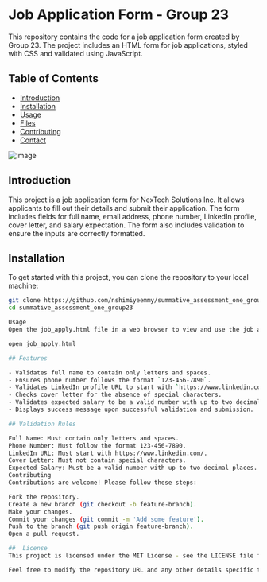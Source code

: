 # Job Application Form - Group 23

This repository contains the code for a job application form created by Group 23. The project includes an HTML form for job applications, styled with CSS and validated using JavaScript.

## Table of Contents

- [Introduction](#introduction)
- [Installation](#installation)
- [Usage](#usage)
- [Files](#files)
- [Contributing](#contributing)
- [Contact](#contact)

![image](https://github.com/nshimiyeemmy/summative_assessment_one_group23/assets/52126336/31476fb6-110f-4cc0-913e-dd7a5156aca8)


## Introduction

This project is a job application form for NexTech Solutions Inc. It allows applicants to fill out their details and submit their application. The form includes fields for full name, email address, phone number, LinkedIn profile, cover letter, and salary expectation. The form also includes validation to ensure the inputs are correctly formatted.

## Installation

To get started with this project, you can clone the repository to your local machine:

```sh
git clone https://github.com/nshimiyeemmy/summative_assessment_one_group23.git
cd summative_assessment_one_group23

Usage
Open the job_apply.html file in a web browser to view and use the job application form.

open job_apply.html

## Features

- Validates full name to contain only letters and spaces.
- Ensures phone number follows the format `123-456-7890`.
- Validates LinkedIn profile URL to start with `https://www.linkedin.com/`.
- Checks cover letter for the absence of special characters.
- Validates expected salary to be a valid number with up to two decimal places.
- Displays success message upon successful validation and submission.

## Validation Rules

Full Name: Must contain only letters and spaces.
Phone Number: Must follow the format 123-456-7890.
LinkedIn URL: Must start with https://www.linkedin.com/.
Cover Letter: Must not contain special characters.
Expected Salary: Must be a valid number with up to two decimal places.
Contributing
Contributions are welcome! Please follow these steps:

Fork the repository.
Create a new branch (git checkout -b feature-branch).
Make your changes.
Commit your changes (git commit -m 'Add some feature').
Push to the branch (git push origin feature-branch).
Open a pull request.

##  License
This project is licensed under the MIT License - see the LICENSE file for details.

Feel free to modify the repository URL and any other details specific to your project as needed.



